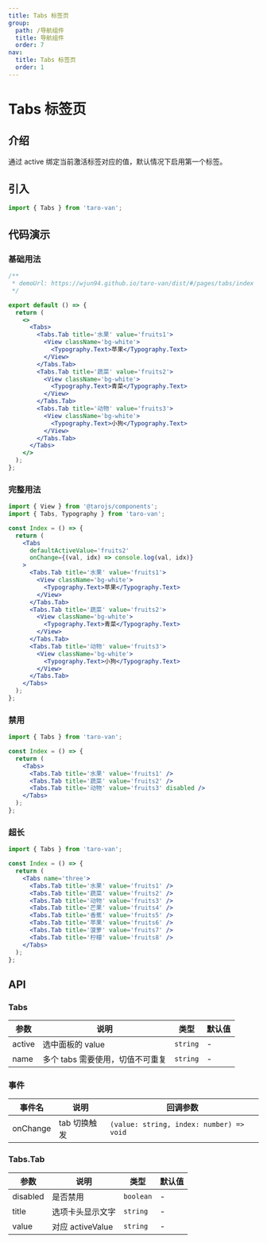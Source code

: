 ```yaml
---
title: Tabs 标签页
group:
  path: /导航组件
  title: 导航组件
  order: 7
nav:
  title: Tabs 标签页
  order: 1
---
```


# Tabs 标签页

## 介绍

通过 active 绑定当前激活标签对应的值，默认情况下启用第一个标签。

## 引入

```jsx | pure
import { Tabs } from 'taro-van';
```

## 代码演示

### 基础用法

```jsx | iframe
/**
 * demoUrl: https://wjun94.github.io/taro-van/dist/#/pages/tabs/index
 */

export default () => {
  return (
    <>
      <Tabs>
        <Tabs.Tab title='水果' value='fruits1'>
          <View className='bg-white'>
            <Typography.Text>苹果</Typography.Text>
          </View>
        </Tabs.Tab>
        <Tabs.Tab title='蔬菜' value='fruits2'>
          <View className='bg-white'>
            <Typography.Text>青菜</Typography.Text>
          </View>
        </Tabs.Tab>
        <Tabs.Tab title='动物' value='fruits3'>
          <View className='bg-white'>
            <Typography.Text>小狗</Typography.Text>
          </View>
        </Tabs.Tab>
      </Tabs>
    </>
  );
};
```

### 完整用法

```jsx | pure
import { View } from '@tarojs/components';
import { Tabs, Typography } from 'taro-van';

const Index = () => {
  return (
    <Tabs
      defaultActiveValue='fruits2'
      onChange={(val, idx) => console.log(val, idx)}
    >
      <Tabs.Tab title='水果' value='fruits1'>
        <View className='bg-white'>
          <Typography.Text>苹果</Typography.Text>
        </View>
      </Tabs.Tab>
      <Tabs.Tab title='蔬菜' value='fruits2'>
        <View className='bg-white'>
          <Typography.Text>青菜</Typography.Text>
        </View>
      </Tabs.Tab>
      <Tabs.Tab title='动物' value='fruits3'>
        <View className='bg-white'>
          <Typography.Text>小狗</Typography.Text>
        </View>
      </Tabs.Tab>
    </Tabs>
  );
};
```

### 禁用

```jsx | pure
import { Tabs } from 'taro-van';

const Index = () => {
  return (
    <Tabs>
      <Tabs.Tab title='水果' value='fruits1' />
      <Tabs.Tab title='蔬菜' value='fruits2' />
      <Tabs.Tab title='动物' value='fruits3' disabled />
    </Tabs>
  );
};
```

### 超长

```jsx | pure
import { Tabs } from 'taro-van';

const Index = () => {
  return (
    <Tabs name='three'>
      <Tabs.Tab title='水果' value='fruits1' />
      <Tabs.Tab title='蔬菜' value='fruits2' />
      <Tabs.Tab title='动物' value='fruits3' />
      <Tabs.Tab title='芒果' value='fruits4' />
      <Tabs.Tab title='香蕉' value='fruits5' />
      <Tabs.Tab title='苹果' value='fruits6' />
      <Tabs.Tab title='菠萝' value='fruits7' />
      <Tabs.Tab title='柠檬' value='fruits8' />
    </Tabs>
  );
};
```

## API

### Tabs

| 参数   | 说明                             | 类型     | 默认值 |
| ------ | -------------------------------- | -------- | ------ |
| active | 选中面板的 value                 | `string` | -      |
| name   | 多个 tabs 需要使用，切值不可重复 | `string` | -      |

### 事件

| 事件名   | 说明         | 回调参数                                 |
| -------- | ------------ | ---------------------------------------- |
| onChange | tab 切换触发 | `(value: string, index: number) => void` |

### Tabs.Tab

| 参数     | 说明             | 类型      | 默认值 |
| -------- | ---------------- | --------- | ------ |
| disabled | 是否禁用         | `boolean` | -      |
| title    | 选项卡头显示文字 | `string`  | -      |
| value    | 对应 activeValue | `string`  | -      |
